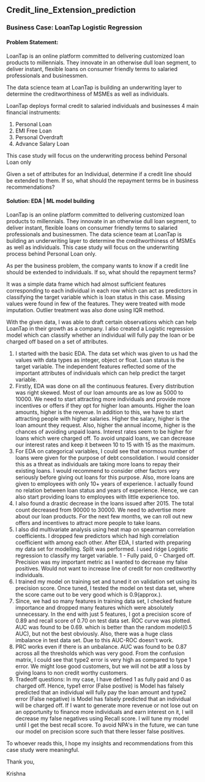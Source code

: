 ## Credit_line_Extension_prediction

### Business Case: LoanTap Logistic Regression

#### Problem Statement:

LoanTap is an online platform committed to delivering customized loan products to millennials. They innovate in an otherwise dull loan segment, to deliver instant, flexible loans on consumer friendly terms to salaried professionals and businessmen.

The data science team at LoanTap is building an underwriting layer to determine the creditworthiness of MSMEs as well as individuals.

LoanTap deploys formal credit to salaried individuals and businesses 4 main financial instruments:

1. Personal Loan
2. EMI Free Loan
3. Personal Overdraft
4. Advance Salary Loan

This case study will focus on the underwriting process behind Personal Loan only

Given a set of attributes for an Individual, determine if a credit line should be extended to them. If so, what should the repayment terms be in business recommendations?

#### Solution: EDA | ML model building

LoanTap is an online platform committed to delivering customized loan products to millennials. They innovate in an otherwise dull loan segment, to deliver instant, flexible loans on consumer friendly terms to salaried professionals and businessmen. The data science team at LoanTap is building an underwriting layer to determine the creditworthiness of MSMEs as well as individuals. This case study will focus on the underwriting process behind Personal Loan only.

As per the business problem, the company wants to know if a credit line should be extended to individuals. If so, what should the repayment terms?

It was a simple data frame which had almost sufficient features corresponding to each individual in each row which can act as predictors in classifying the target variable which is loan status in this case. Missing values were found in few of the features. They were treated with mode imputation. Outlier treatment was also done using IQR method. 

With the given data, I was able to draft certain observations which can help LoanTap in their growth as a company. I also created a Logistic regression model which can classify whether an individual will fully pay the loan or be charged off based on a set of attributes. 

1. I started with the basic EDA. The data set which was given to us had the values with data types as integer, object or float. Loan status is the target variable. The independent features reflected some of the important attributes of individuals which can help predict the target variable.
2. Firstly, EDA was done on all the continuous features. Every distribution was right skewed. Most of our loan amounts are as low as 5000 to 10000. We need to start attracting more individuals and provide more incentives or offers if they opt for higher loan amounts. Higher the loan amounts, higher is the revenue. In addition to this, we have to start attracting people with higher salaries. Higher the salary, higher is the loan amount they request. Also, higher the annual income, higher is the chances of avoiding unpaid loans. Interest rates seem to be higher for loans which were charged off. To avoid unpaid loans, we can decrease our interest rates and keep it between 10 to 15 with 15 as the maximum. 
3. For EDA on categorical variables, I could see that enormous number of loans were given for the purpose of debt consolidation. I would consider this as a threat as individuals are taking more loans to repay their existing loans. I would recommend to consider other factors very seriously before giving out loans for this purpose. Also, more loans are given to employees with only 10+ years of experience. I actually found no relation between loan status and years of experience. Hence, we can also start providing loans to employees with little experience too. 
4. I also found a drastic decrease in the loans issued after 2015. The total count decreased from 90000 to 30000. We need to advertise more about our loan products. For the next few months, we can roll out new offers and incentives to attract more people to take loans. 
5. I also did multivariate analysis using heat map on spearman correlation coefficients. I dropped few predictors which had high correlation coefficient with among each other. 
After EDA, I started with preparing my data set for modelling. Split was performed. I used ridge Logistic regression to classify my target variable. 1 - Fully paid, 0 - Charged off. Precision was my important metric as I wanted to decrease my false positives. Would not want to increase line of credit for non creditworthy individuals.
6. I trained my model on training set and tuned it on validation set using its precision score. Once tuned, I tested the model on test data set, where the score came out to be very good which is 0.9(approx.). 
7. Since, we had so many features in training data set, I checked feature importance and dropped many features which were absolutely unnecessary. In the end with just 5 features, I got a precision score of 0.89 and recall score of 0.70 on test data set. 
ROC curve was plotted. AUC was found to be 0.69. which is better than the random model(0.5 AUC), but not the best obviously. Also, there was a huge class imbalance in test data set. Due to this AUC-ROC doesn't work.
8. PRC works even if there is an unbalance. AUC was found to be 0.87 across all the thresholds which was very good. 
From the confusion matrix, I could see that type2 error is very high as compared to type 1 error. We might lose good customers, but we will not be at# a loss by giving loans to non credit worthy customers.
9. Tradeoff questions: In my case, I have defined 1 as fully paid and 0 as charged off. Hence, type1 error (False postive) is Model has falsely predicted that an individual will fully pay the loan amount and type2 error (False negative) is Model has falsely predicted that an individual will be charged off. If I want to generate more revenue or not lose out on an opportunity to finance more individuals and earn interest on it, I will decrease my false negatives using Recall score. I will tune my model until I get the best recall score.
To avoid NPA's in the future,  we can tune our model on precision score such that there lesser false positives.

To whoever reads this, I hope my insights and recommendations from this case study were meaningful.

Thank you,

Krishna